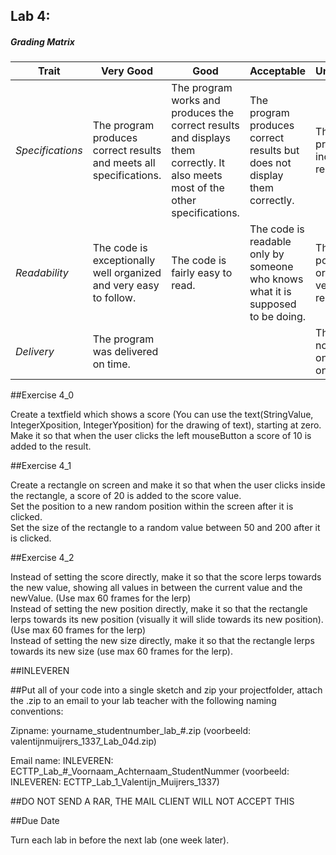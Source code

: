 ## Lab 4: 
 

##### Grading Matrix 

Trait | Very Good | Good | Acceptable | Unsatisfactory	
--- |--- | --- | --- | --- |
| *Specifications* | The program produces correct results and meets all specifications. | The program works and produces the correct results and displays them correctly. It also meets most of the other specifications. | The program produces correct results but does not display them correctly. | The program is producing incorrect results.
*Readability* | The code is exceptionally well organized and very easy to follow. | The code is fairly easy to read. | The code is readable only by someone who knows what it is supposed to be doing.| The code is poorly organized and very difficult to read.|
*Delivery* |The program was delivered on time. | |  |  The Code was not delivered on time (within one week)


##Exercise 4_0 

Create a textfield which shows a score (You can use the text(StringValue, IntegerXposition, IntegerYposition) for the drawing of text), starting at zero.  
Make it so that when the user clicks the left mouseButton a score of 10 is added to the result.  

##Exercise 4_1	 

Create a rectangle on screen and make it so that when the user clicks inside the rectangle, a score of 20 is added to the score value.  
Set the position to a new random position within the screen after it is clicked.  
Set the size of the rectangle to a random value between 50 and 200 after it is clicked.  

##Exercise 4_2  

Instead of setting the score directly, make it so that the score lerps towards the new value, showing all values in between the
current value and the newValue. (Use max 60 frames for the lerp)  
Instead of setting the new position directly, make it so that the rectangle lerps towards its new position (visually it will slide
towards its new position).(Use max 60 frames for the lerp)  
Instead of setting the new size directly, make it so that the rectangle lerps towards its new size (use max 60 frames for the lerp).  

##INLEVEREN

##Put all of your code into a single sketch and zip your projectfolder, attach the .zip to an email to your lab teacher with the following naming conventions: 

Zipname:
yourname_studentnumber_lab_#.zip 
(voorbeeld: valentijnmuijrers_1337_Lab_04d.zip)

Email name:
INLEVEREN: ECTTP_Lab_#_Voornaam_Achternaam_StudentNummer
(voorbeeld: INLEVEREN: ECTTP_Lab_1_Valentijn_Muijrers_1337)

##DO NOT SEND A RAR, THE MAIL CLIENT WILL NOT ACCEPT THIS

##Due Date 

Turn each lab in before the next lab (one week later). 
